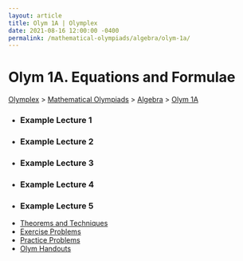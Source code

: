 ```yaml
---
layout: article
title: Olym 1A | Olymplex
date: 2021-08-16 12:00:00 -0400
permalink: /mathematical-olympiads/algebra/olym-1a/
---
```

<h1>Olym 1A. Equations and Formulae</h1>
<p><a href="https://example.com">Olymplex</a> > <a href="https://example.com">Mathematical Olympiads</a> > <a href="https://example.com">Algebra</a> > <a href="https://example.com">Olym 1A</a><p>
<div class="row">
<div class="6u 12u$(medium)">
<ul>
  <li><h3>Example Lecture 1</h3></li>
  <li><h3>Example Lecture 2</h3></li>
  <li><h3>Example Lecture 3</h3></li>
  <li><h3>Example Lecture 4</h3></li>
  <li><h3>Example Lecture 5</h3></li>
</ul>
</div>
<div class="6u$ 12u$(medium)">
<ul class="actions vertical">
  <li><l><a href="#" class="button fit big">Theorems and Techniques</a></l></li>
  <li><l><a href="#" class="button fit big">Exercise Problems</a></l></li>
  <li><l><a href="#" class="button fit big">Practice Problems</a></l></li>
  <li><l><a href="#" class="button fit big">Olym Handouts</a></l></li>
</ul>
</div>
</div>

